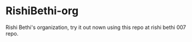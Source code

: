 # RishiBethi-org

Rishi Bethi's organization, try it out nown using this repo at rishi bethi 007 repo.
